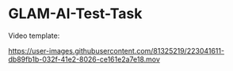# GLAM-AI-Test-Task

Video template:

https://user-images.githubusercontent.com/81325219/223041611-db89fb1b-032f-41e2-8026-ce161e2a7e18.mov
